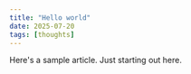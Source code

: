 ```yaml
---
title: "Hello world"
date: 2025-07-20
tags: [thoughts]
---
```


Here's a sample article. Just starting out here.
